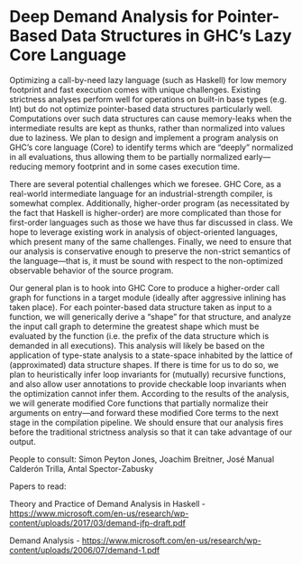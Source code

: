 # Deep Demand Analysis for Pointer-Based Data Structures in GHC’s Lazy Core Language

Optimizing a call-by-need lazy language (such as Haskell) for low memory footprint and fast execution comes with unique challenges. Existing strictness analyses perform well for operations on built-in base types (e.g. Int) but do not optimize pointer-based data structures particularly well. Computations over such data structures can cause memory-leaks when the intermediate results are kept as thunks, rather than normalized into values due to laziness. We plan to design and implement a program analysis on GHC’s core language (Core) to identify terms which are “deeply” normalized in all evaluations, thus allowing them to be partially normalized early—reducing memory footprint and in some cases execution time.

There are several potential challenges which we foresee. GHC Core, as a real-world intermediate language for an industrial-strength compiler, is somewhat complex. Additionally, higher-order program (as necessitated by the fact that Haskell is higher-order) are more complicated than those for first-order languages such as those we have thus far discussed in class. We hope to leverage existing work in analysis of object-oriented languages, which present many of the same challenges. Finally, we need to ensure that our analysis is conservative enough to preserve the non-strict semantics of the language—that is, it must be sound with respect to the non-optimized observable behavior of the source program.

Our general plan is to hook into GHC Core to produce a higher-order call graph for functions in a target module (ideally after aggressive inlining has taken place). For each pointer-based data structure taken as input to a function, we will generically derive a “shape” for that structure, and analyze the input call graph to determine the greatest shape which must be evaluated by the function (i.e. the prefix of the data structure which is demanded in all executions). This analysis will likely be based on the application of type-state analysis to a state-space inhabited by the lattice of (approximated) data structure shapes. If there is time for us to do so, we plan to heuristically infer loop invariants for (mutually) recursive functions, and also allow user annotations to provide checkable loop invariants when the optimization cannot infer them. According to the results of the analysis, we will generate modified Core functions that partially normalize their arguments on entry—and forward these modified Core terms to the next stage in the compilation pipeline. We should ensure that our analysis fires before the traditional strictness analysis so that it can take advantage of our output.

People to consult: Simon Peyton Jones, Joachim Breitner, José Manual Calderón Trilla, Antal Spector-Zabusky

Papers to read:

Theory and Practice of Demand Analysis in Haskell - https://www.microsoft.com/en-us/research/wp-content/uploads/2017/03/demand-jfp-draft.pdf

Demand Analysis - https://www.microsoft.com/en-us/research/wp-content/uploads/2006/07/demand-1.pdf
